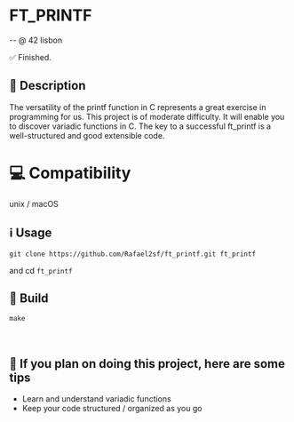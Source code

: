 # FT_PRINTF
-- @ 42 lisbon

✅ Finished.

## 📝 Description
The versatility of the printf function in C represents a great exercise in programming for
us. This project is of moderate difficulty. It will enable you to discover variadic functions
in C.
The key to a successful ft_printf is a well-structured and good extensible code.

# 💻 Compatibility
unix / macOS

## ℹ️ Usage

~~~git
git clone https://github.com/Rafael2sf/ft_printf.git ft_printf
~~~

and cd `ft_printf`


## 🔨 Build

~~~c
make
~~~

</br>

## 📑 If you plan on doing this project, here are some tips

+ Learn and understand variadic functions
+ Keep your code structured / organized as you go

</br>
